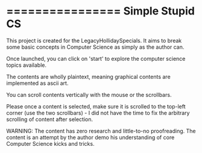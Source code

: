 ================
Simple Stupid CS
================

This project is created for the LegacyHollidaySpecials. It aims to break some basic concepts in Computer Science as simply as the author can.

Once launched, you can click on 'start' to explore the computer science topics available.

The contents are wholly plaintext, meaning graphical contents are implemented as ascii art.

You can scroll contents vertically with the mouse or the scrollbars.

Please once a content is selected, make sure it is scrolled to the top-left corner (use the two scrollbars) - I did not have the time to fix the arbitrary scrolling of content after selection.

WARNING: The content has zero research and little-to-no proofreading. The
content is an attempt by the author demo his understanding of core Computer
Science kicks and tricks.
